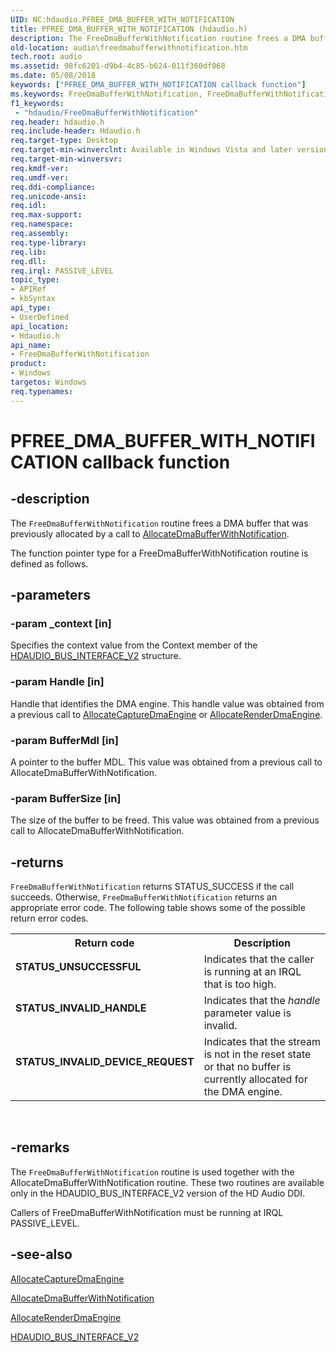```yaml
---
UID: NC:hdaudio.PFREE_DMA_BUFFER_WITH_NOTIFICATION
title: PFREE_DMA_BUFFER_WITH_NOTIFICATION (hdaudio.h)
description: The FreeDmaBufferWithNotification routine frees a DMA buffer that was previously allocated by a call to AllocateDmaBufferWithNotification.The function pointer type for a FreeDmaBufferWithNotification routine is defined as follows.
old-location: audio\freedmabufferwithnotification.htm
tech.root: audio
ms.assetid: 98fc6201-d9b4-4c85-b624-011f360df068
ms.date: 05/08/2018
keywords: ["PFREE_DMA_BUFFER_WITH_NOTIFICATION callback function"]
ms.keywords: FreeDmaBufferWithNotification, FreeDmaBufferWithNotification callback function [Audio Devices], PFREE_DMA_BUFFER_WITH_NOTIFICATION, PFREE_DMA_BUFFER_WITH_NOTIFICATION callback, aud-prop2_065b7aad-f695-4076-9450-3311083ac17b.xml, audio.freedmabufferwithnotification, hdaudio/FreeDmaBufferWithNotification
f1_keywords:
 - "hdaudio/FreeDmaBufferWithNotification"
req.header: hdaudio.h
req.include-header: Hdaudio.h
req.target-type: Desktop
req.target-min-winverclnt: Available in Windows Vista and later versions of Windows.
req.target-min-winversvr: 
req.kmdf-ver: 
req.umdf-ver: 
req.ddi-compliance: 
req.unicode-ansi: 
req.idl: 
req.max-support: 
req.namespace: 
req.assembly: 
req.type-library: 
req.lib: 
req.dll: 
req.irql: PASSIVE_LEVEL
topic_type:
- APIRef
- kbSyntax
api_type:
- UserDefined
api_location:
- Hdaudio.h
api_name:
- FreeDmaBufferWithNotification
product:
- Windows
targetos: Windows
req.typenames: 
---
```


# PFREE_DMA_BUFFER_WITH_NOTIFICATION callback function


## -description


The <code>FreeDmaBufferWithNotification</code> routine frees a DMA buffer that was previously allocated by a call to <a href="https://docs.microsoft.com/windows-hardware/drivers/ddi/hdaudio/nc-hdaudio-pallocate_dma_buffer_with_notification">AllocateDmaBufferWithNotification</a>.

The function pointer type for a FreeDmaBufferWithNotification routine is defined as follows.


## -parameters




### -param _context [in]

Specifies the context value from the Context member of the <a href="https://docs.microsoft.com/windows-hardware/drivers/ddi/hdaudio/ns-hdaudio-_hdaudio_bus_interface_v2">HDAUDIO_BUS_INTERFACE_V2</a> structure.


### -param Handle [in]

Handle that identifies the DMA engine. This handle value was obtained from a previous call to <a href="https://docs.microsoft.com/windows-hardware/drivers/ddi/hdaudio/nc-hdaudio-pallocate_capture_dma_engine">AllocateCaptureDmaEngine</a> or <a href="https://docs.microsoft.com/windows-hardware/drivers/ddi/hdaudio/nc-hdaudio-pallocate_render_dma_engine">AllocateRenderDmaEngine</a>.


### -param BufferMdl [in]

A pointer to the buffer MDL. This value was obtained from a previous call to AllocateDmaBufferWithNotification.


### -param BufferSize [in]

The size of the buffer to be freed. This value was obtained from a previous call to AllocateDmaBufferWithNotification.


## -returns



<code>FreeDmaBufferWithNotification</code> returns STATUS_SUCCESS if the call succeeds. Otherwise, <code>FreeDmaBufferWithNotification</code> returns an appropriate error code. The following table shows some of the possible return error codes.

<table>
<tr>
<th>Return code</th>
<th>Description</th>
</tr>
<tr>
<td width="40%">
<dl>
<dt><b>STATUS_UNSUCCESSFUL</b></dt>
</dl>
</td>
<td width="60%">
Indicates that the caller is running at an IRQL that is too high.

</td>
</tr>
<tr>
<td width="40%">
<dl>
<dt><b>STATUS_INVALID_HANDLE</b></dt>
</dl>
</td>
<td width="60%">
Indicates that the <i>handle</i> parameter value is invalid.

</td>
</tr>
<tr>
<td width="40%">
<dl>
<dt><b>STATUS_INVALID_DEVICE_REQUEST</b></dt>
</dl>
</td>
<td width="60%">
Indicates that the stream is not in the reset state or that no buffer is currently allocated for the DMA engine.

</td>
</tr>
</table>
 




## -remarks



The <code>FreeDmaBufferWithNotification</code> routine is used together with the AllocateDmaBufferWithNotification routine. These two routines are available only in the HDAUDIO_BUS_INTERFACE_V2 version of the HD Audio DDI.

Callers of FreeDmaBufferWithNotification must be running at IRQL PASSIVE_LEVEL.




## -see-also




<a href="https://docs.microsoft.com/windows-hardware/drivers/ddi/hdaudio/nc-hdaudio-pallocate_capture_dma_engine">AllocateCaptureDmaEngine</a>



<a href="https://docs.microsoft.com/windows-hardware/drivers/ddi/hdaudio/nc-hdaudio-pallocate_dma_buffer_with_notification">AllocateDmaBufferWithNotification</a>



<a href="https://docs.microsoft.com/windows-hardware/drivers/ddi/hdaudio/nc-hdaudio-pallocate_render_dma_engine">AllocateRenderDmaEngine</a>



<a href="https://docs.microsoft.com/windows-hardware/drivers/ddi/hdaudio/ns-hdaudio-_hdaudio_bus_interface_v2">HDAUDIO_BUS_INTERFACE_V2</a>
 

 

